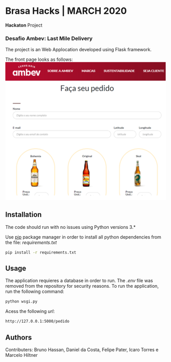 # Brasa Hacks | MARCH 2020

**Hackaton** Project
### Desafio Ambev: Last Mile Delivery

The project is an Web Applocation developed using Flask framework.

The front page looks as follows:
![Alt text](Images/front_page.png "Optional Title")

## Installation

The code should run with no issues using Python versions 3.*

Use [pip](https://pip.pypa.io/en/stable/) package manager in order to install all python dependencies from the file:  *requirements.txt*

```bash
pip install -r requirements.txt
```

## Usage

The application requieres a database in order to run. The *.env* file was removed from the repository for security reasons.
To run the application, run the following command:

```bash
python wsgi.py
```
Acess the following *url*:

```bash
http://127.0.0.1:5000/pedido
```

## Authors
Contributers: Bruno Hassan, Daniel da Costa, Felipe Pater, Icaro Torres e Marcelo Hiltner
